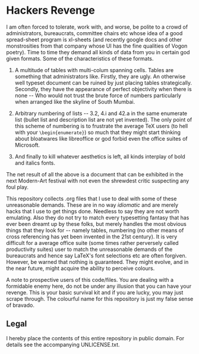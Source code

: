 Hackers Revenge
===============

I am often forced to tolerate, work with, and worse, be polite to a
crowd of administrators, bureaucrats, committee chairs etc whose idea
of a good spread-sheet program is xl-sheets (and recently google docs
and other monstrosities from that company whose UI has the fine
qualities of Vogon poetry). Time to time they demand all kinds of data
from you in certain god given formats. Some of the characteristics of
these formats.

1. A multitude of tables with multi-colum spanning cells. Tables are
   something that administrators like. Firstly, they are ugly. An
   otherwise well typeset document can be ruined by just placing
   tables strategically. Secondly, they have the appearance of perfect
   objectivity when there is none -- Who would not trust the brute
   force of numbers particularly when arranged like the skyline of
   South Mumbai.

2. Arbitrary numbering of lists -- 3.2, 4.i and 42.a in the same
   enumerate list (bullet list and description list are not yet
   invented). The only point of this scheme of numbering is to
   frustrate the average TeX users (to hell with your
   `\begin{enumerate}`) so much that they might start thinking about
   bloatwares like libreoffice or god forbid even the office suites of
   Microsoft.

3. And finally to kill whatever aesthetics is left, all kinds
   interplay of bold and italics fonts.

The net result of all the above is a document that can be exhibited in
the next Modern-Art festival with not even the shrewdest critic
suspecting any foul play.

This repository collects .org files that I use to deal with some of
these unreasonable demands. These are in no way _idiomatic_ and are
merely hacks that I use to get things done. Needless to say they are
not worth emulating. Also they do not try to match every typesetting
fantasy that has ever been dreamt up by these folks, but merely
handles the most obvious things that they look for -- namely tables,
numbering (no other means of cross referencing has yet been invented
in the 21st century). It is very difficult for a average office suite
(some times rather perversely called productivity suites) user to
match the unreasonable demands of the bureaucrats and hence say
LaTeX's font selections etc are often forgiven. However, be warned
that nothing is guaranteed. They might evolve, and in the near future,
might acquire the ability to perceive colours.

A note to prospective users of this code/files. You are dealing with a
formidable enemy here, do not be under any illusion that you can have
your revenge. This is your basic survival kit and if you are lucky,
you may just scrape through. The colourful name for this repository is
just my false sense of bravado.

## Legal

I hereby place the contents of this entire repository in public
domain. For details see the accompanying UNLICENSE.txt.
